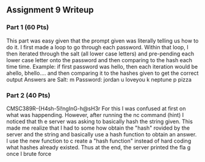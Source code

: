 ## Assignment 9 Writeup

### Part 1 (60 Pts)
This part was easy given that the prompt given was literally telling us how to do it. I first made a loop to go through
 each password. Within that loop, I then iterated through the salt (all lower case letters) and pre-pending each lower 
 case letter onto the password and then comparing to the hash each time time. Example: if first password was hello, then each iteration would be ahello, bhello.... and then comparing it to the hashes given to get the correct output
  Answers are
  Salt: m            Password:   jordan
        u                        loveyou
	k                        neptune
 	p                        pizza

### Part 2 (40 Pts)
CMSC389R-{H4sh-5l!ngInG-h@sH3r
For this I was confused at first on what was happending. However, after running the nc command (hint) I noticed that th
e server was asking to basically hash the string given. This made me realize that I had to some how obtain the "hash" 
rovided by the server and the string and basically use a hash function to obtain an answer. I use the new function to c
reate a "hash function" instead of hard coding what hashes already existed. Thus at the end, the server printed the fla
g once I brute force